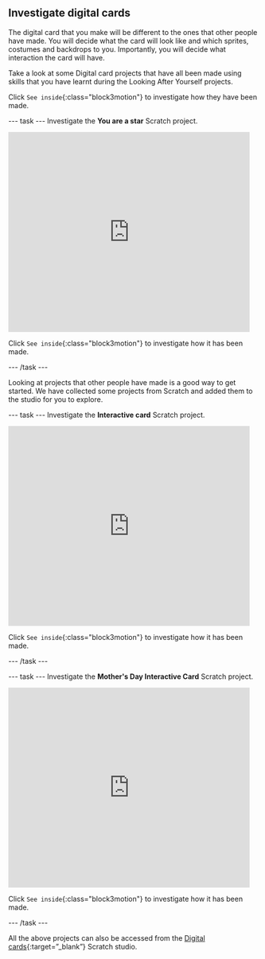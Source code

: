 ## Investigate digital cards
The digital card that you make will be different to the ones that other people have made. You will decide what the card will look like and which sprites, costumes and backdrops to you. Importantly, you will decide what interaction the card will have.

Take a look at some Digital card projects that have all been made using skills that you have learnt during the Looking After Yourself projects.

Click `See inside`{:class="block3motion"} to investigate how they have been made.

--- task ---
Investigate the **You are a star** Scratch project.

<div class="scratch-preview">
  <iframe src="https://scratch.mit.edu/projects/410071125/embed" allowtransparency="true" width="485" height="402" frameborder="0" scrolling="no" allowfullscreen></iframe>
</div>

Click `See inside`{:class="block3motion"} to investigate how it has been made.

--- /task ---

Looking at projects that other people have made is a good way to get started. We have collected some projects from Scratch and added them to the studio for you to explore.

--- task ---
Investigate the **Interactive card** Scratch project.

<div class="scratch-preview">
  <iframe src="https://scratch.mit.edu/projects/72110460/embed" allowtransparency="true" width="485" height="402" frameborder="0" scrolling="no" allowfullscreen></iframe>
</div>

Click `See inside`{:class="block3motion"} to investigate how it has been made.

--- /task ---

--- task ---
Investigate the **Mother's Day Interactive Card** Scratch project.

<div class="scratch-preview">
  <iframe src="https://scratch.mit.edu/projects/61339728/embed" allowtransparency="true" width="485" height="402" frameborder="0" scrolling="no" allowfullscreen></iframe>
</div>

Click `See inside`{:class="block3motion"} to investigate how it has been made.

--- /task ---

All the above projects can also be accessed from the [Digital cards](https://scratch.mit.edu/studios/27073994){:target=”_blank”} Scratch studio. 
